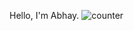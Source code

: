 Hello, I'm Abhay.
![counter](https://https://github.com/abhaykumartomer/abhaykumartomer.m.pipedream.net)
